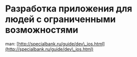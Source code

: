 # Разработка приложения для людей с ограниченными возможностями

man: [http://specialbank.ru/guide/dev\_ios.html](http://specialbank.ru/guide/dev\_ios.html)
